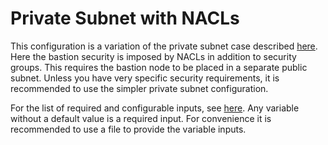 # Private Subnet with NACLs

This configuration is a variation of the private subnet case described [here](../private-subnet). Here the bastion security is imposed by NACLs in addition to security groups. This requires the bastion node to be placed in a separate public subnet. Unless you have very specific security requirements, it is recommended to use the simpler private subnet configuration.

For the list of required and configurable inputs, see [here](variables.tf). Any variable without a default value is a required input. For convenience it is recommended to use a file to provide the variable inputs.